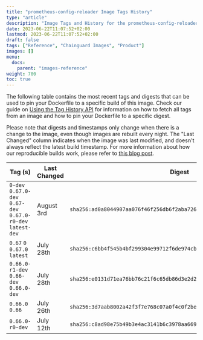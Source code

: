 ```yaml
---
title: "prometheus-config-reloader Image Tags History"
type: "article"
description: "Image Tags and History for the prometheus-config-reloader Chainguard Image"
date: 2023-06-22T11:07:52+02:00
lastmod: 2023-06-22T11:07:52+02:00
draft: false
tags: ["Reference", "Chainguard Images", "Product"]
images: []
menu:
  docs:
    parent: "images-reference"
weight: 700
toc: true
---
```


The following table contains the most recent tags and digests that can be used to pin your Dockerfile to a specific build of this image. Check our guide on [Using the Tag History API](/chainguard/chainguard-images/using-the-tag-history-api/) for information on how to fetch all tags from an image and how to pin your Dockerfile to a specific digest.

Please note that digests and timestamps only change when there is a change to the image, even though images are rebuilt every night. The "Last Changed" column indicates when the image was last modified, and doesn't always reflect the latest build timestamp. For more information about how our reproducible builds work, please refer to [this blog post](https://www.chainguard.dev/unchained/reproducing-chainguards-reproducible-image-builds).

| Tag (s)                                                       | Last Changed | Digest                                                                    |
|---------------------------------------------------------------|--------------|---------------------------------------------------------------------------|
|  `0-dev` `0.67.0-dev` `0.67-dev` `0.67.0-r0-dev` `latest-dev` | August 3rd   | `sha256:ad0a8044907aa076f46f256db6f2aba726da3933fea62155483a1bb3a0a4078c` |
|  `0.67` `0` `0.67.0` `latest`                                 | July 28th    | `sha256:c6bb4f545b4bf299304e99712f6de974cbf83c3eed4ce534a3efeef40b0c8d31` |
|  `0.66.0-r1-dev` `0.66-dev` `0.66.0-dev`                      | July 28th    | `sha256:e0131d71ea76bb76c21f6c65db86d3e2d2c393e41e8e51bddd7dcc3b9e8584e5` |
|  `0.66.0` `0.66`                                              | July 26th    | `sha256:3d7aab8002a42f3f7e768c07a0f4c0f2be2cc6253be96cb105ff7e33d907885f` |
|  `0.66.0-r0-dev`                                              | July 12th    | `sha256:c8ad98e75b49b3e4ac3141b6c3978aa669aab64de085323f98f9c5cb56bedaa1` |
